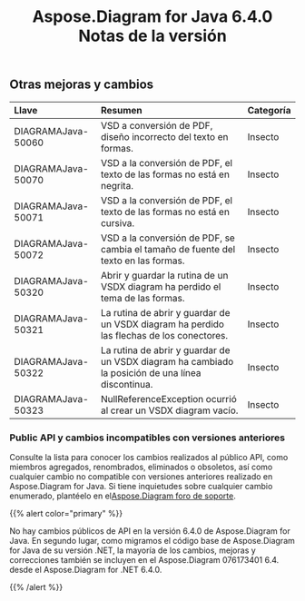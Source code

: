 ﻿---
title: Aspose.Diagram for Java 6.4.0 Notas de la versión
type: docs
weight: 80
url: /es/java/aspose-diagram-for-java-6-4-0-release-notes/
---
## **Otras mejoras y cambios**

|**Llave** |**Resumen** |**Categoría** |
|:- |:- |:- |
| DIAGRAMAJava-50060| VSD a conversión de PDF, diseño incorrecto del texto en formas.| Insecto|
| DIAGRAMAJava-50070| VSD a la conversión de PDF, el texto de las formas no está en negrita.| Insecto|
| DIAGRAMAJava-50071| VSD a la conversión de PDF, el texto de las formas no está en cursiva.| Insecto|
| DIAGRAMAJava-50072| VSD a la conversión de PDF, se cambia el tamaño de fuente del texto en las formas.| Insecto|
| DIAGRAMAJava-50320| Abrir y guardar la rutina de un VSDX diagram ha perdido el tema de las formas.| Insecto|
| DIAGRAMAJava-50321| La rutina de abrir y guardar de un VSDX diagram ha perdido las flechas de los conectores.| Insecto|
| DIAGRAMAJava-50322|La rutina de abrir y guardar de un VSDX diagram ha cambiado la posición de una línea discontinua.| Insecto|
| DIAGRAMAJava-50323| NullReferenceException ocurrió al crear un VSDX diagram vacío.| Insecto|
### **Public API y cambios incompatibles con versiones anteriores**
Consulte la lista para conocer los cambios realizados al público API, como miembros agregados, renombrados, eliminados o obsoletos, así como cualquier cambio no compatible con versiones anteriores realizado en Aspose.Diagram for Java. Si tiene inquietudes sobre cualquier cambio enumerado, plantéelo en el[Aspose.Diagram foro de soporte](https://forum.aspose.com/c/diagram/17).

{{% alert color="primary" %}} 

No hay cambios públicos de API en la versión 6.4.0 de Aspose.Diagram for Java. En segundo lugar, como migramos el código base de Aspose.Diagram for Java de su versión .NET, la mayoría de los cambios, mejoras y correcciones también se incluyen en el Aspose.Diagram 076173401 6.4. desde el Aspose.Diagram for .NET 6.4.0.

{{% /alert %}}
